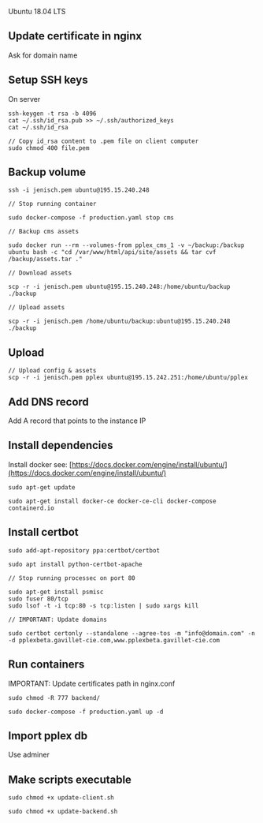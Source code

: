 Ubuntu 18.04 LTS

Update certificate in nginx
---

Ask for domain name

Setup SSH keys
---
On server

```
ssh-keygen -t rsa -b 4096
cat ~/.ssh/id_rsa.pub >> ~/.ssh/authorized_keys
cat ~/.ssh/id_rsa

// Copy id_rsa content to .pem file on client computer
sudo chmod 400 file.pem
```

Backup volume
--- 

```
ssh -i jenisch.pem ubuntu@195.15.240.248
```
```
// Stop running container

sudo docker-compose -f production.yaml stop cms
```
```
// Backup cms assets

sudo docker run --rm --volumes-from pplex_cms_1 -v ~/backup:/backup ubuntu bash -c "cd /var/www/html/api/site/assets && tar cvf /backup/assets.tar ."
```
```
// Download assets

scp -r -i jenisch.pem ubuntu@195.15.240.248:/home/ubuntu/backup ./backup
```

```
// Upload assets

scp -r -i jenisch.pem /home/ubuntu/backup:ubuntu@195.15.240.248 ./backup
```

Upload
---

```
// Upload config & assets
scp -r -i jenisch.pem pplex ubuntu@195.15.242.251:/home/ubuntu/pplex
```

Add DNS record
---

Add A record that points to the instance IP

Install dependencies
---

Install docker see: [https://docs.docker.com/engine/install/ubuntu/](https://docs.docker.com/engine/install/ubuntu/)
```
sudo apt-get update
```
```
sudo apt-get install docker-ce docker-ce-cli docker-compose containerd.io
```



Install certbot
---

```
sudo add-apt-repository ppa:certbot/certbot
```
```
sudo apt install python-certbot-apache
```
```
// Stop running processec on port 80

sudo apt-get install psmisc
sudo fuser 80/tcp
sudo lsof -t -i tcp:80 -s tcp:listen | sudo xargs kill
```
```
// IMPORTANT: Update domains

sudo certbot certonly --standalone --agree-tos -m "info@domain.com" -n -d pplexbeta.gavillet-cie.com,www.pplexbeta.gavillet-cie.com
```

Run containers
---

IMPORTANT: Update certificates path in nginx.conf

```
sudo chmod -R 777 backend/
```
```
sudo docker-compose -f production.yaml up -d
```

Import pplex db
---

Use adminer

Make scripts executable
---

```
sudo chmod +x update-client.sh
```
```
sudo chmod +x update-backend.sh
```
